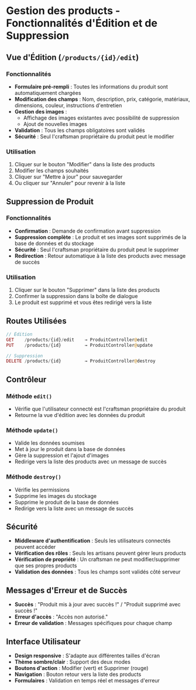 # Gestion des products - Fonctionnalités d'Édition et de Suppression

## Vue d'Édition (`/products/{id}/edit`)

### Fonctionnalités
- **Formulaire pré-rempli** : Toutes les informations du produit sont automatiquement chargées
- **Modification des champs** : Nom, description, prix, catégorie, matériaux, dimensions, couleur, instructions d'entretien
- **Gestion des images** : 
  - Affichage des images existantes avec possibilité de suppression
  - Ajout de nouvelles images
- **Validation** : Tous les champs obligatoires sont validés
- **Sécurité** : Seul l'craftsman propriétaire du produit peut le modifier

### Utilisation
1. Cliquer sur le bouton "Modifier" dans la liste des products
2. Modifier les champs souhaités
3. Cliquer sur "Mettre à jour" pour sauvegarder
4. Ou cliquer sur "Annuler" pour revenir à la liste

## Suppression de Produit

### Fonctionnalités
- **Confirmation** : Demande de confirmation avant suppression
- **Suppression complète** : Le produit et ses images sont supprimés de la base de données et du stockage
- **Sécurité** : Seul l'craftsman propriétaire du produit peut le supprimer
- **Redirection** : Retour automatique à la liste des products avec message de succès

### Utilisation
1. Cliquer sur le bouton "Supprimer" dans la liste des products
2. Confirmer la suppression dans la boîte de dialogue
3. Le produit est supprimé et vous êtes redirigé vers la liste

## Routes Utilisées

```php
// Édition
GET    /products/{id}/edit    → ProduitController@edit
PUT    /products/{id}         → ProduitController@update

// Suppression  
DELETE /products/{id}         → ProduitController@destroy
```

## Contrôleur

### Méthode `edit()`
- Vérifie que l'utilisateur connecté est l'craftsman propriétaire du produit
- Retourne la vue d'édition avec les données du produit

### Méthode `update()`
- Valide les données soumises
- Met à jour le produit dans la base de données
- Gère la suppression et l'ajout d'images
- Redirige vers la liste des products avec un message de succès

### Méthode `destroy()`
- Vérifie les permissions
- Supprime les images du stockage
- Supprime le produit de la base de données
- Redirige vers la liste avec un message de succès

## Sécurité

- **Middleware d'authentification** : Seuls les utilisateurs connectés peuvent accéder
- **Vérification des rôles** : Seuls les artisans peuvent gérer leurs products
- **Vérification de propriété** : Un craftsman ne peut modifier/supprimer que ses propres products
- **Validation des données** : Tous les champs sont validés côté serveur

## Messages d'Erreur et de Succès

- **Succès** : "Produit mis à jour avec succès !" / "Produit supprimé avec succès !"
- **Erreur d'accès** : "Accès non autorisé."
- **Erreur de validation** : Messages spécifiques pour chaque champ

## Interface Utilisateur

- **Design responsive** : S'adapte aux différentes tailles d'écran
- **Thème sombre/clair** : Support des deux modes
- **Boutons d'action** : Modifier (vert) et Supprimer (rouge)
- **Navigation** : Bouton retour vers la liste des products
- **Formulaires** : Validation en temps réel et messages d'erreur

